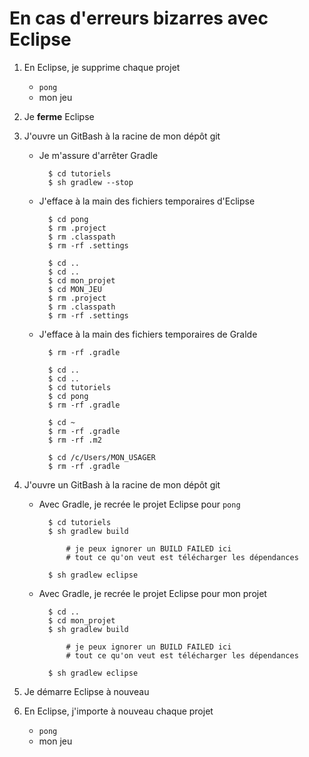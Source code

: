 # En cas d'erreurs bizarres avec Eclipse

1. En Eclipse, je supprime chaque projet
    * `pong`
    * mon jeu

1. Je **ferme** Eclipse

1. J'ouvre un GitBash à la racine de mon dépôt git

    * Je m'assure d'arrêter Gradle

            $ cd tutoriels
            $ sh gradlew --stop

    * J'efface à la main des fichiers temporaires d'Eclipse

            $ cd pong
            $ rm .project
            $ rm .classpath
            $ rm -rf .settings

            $ cd ..
            $ cd ..
            $ cd mon_projet
            $ cd MON_JEU
            $ rm .project
            $ rm .classpath
            $ rm -rf .settings

    * J'efface à la main des fichiers temporaires de Gralde

            $ rm -rf .gradle

            $ cd ..
            $ cd ..
            $ cd tutoriels
            $ cd pong
            $ rm -rf .gradle

            $ cd ~
            $ rm -rf .gradle
            $ rm -rf .m2

            $ cd /c/Users/MON_USAGER
            $ rm -rf .gradle

1. J'ouvre un GitBash à la racine de mon dépôt git

    * Avec Gradle, je recrée le projet Eclipse pour `pong`

            $ cd tutoriels
            $ sh gradlew build   

                # je peux ignorer un BUILD FAILED ici
                # tout ce qu'on veut est télécharger les dépendances

            $ sh gradlew eclipse

    * Avec Gradle, je recrée le projet Eclipse pour mon projet

            $ cd ..
            $ cd mon_projet
            $ sh gradlew build   

                # je peux ignorer un BUILD FAILED ici
                # tout ce qu'on veut est télécharger les dépendances

            $ sh gradlew eclipse


1. Je démarre Eclipse à nouveau

1. En Eclipse, j'importe à nouveau chaque projet
    * `pong`
    *  mon jeu
    

    


